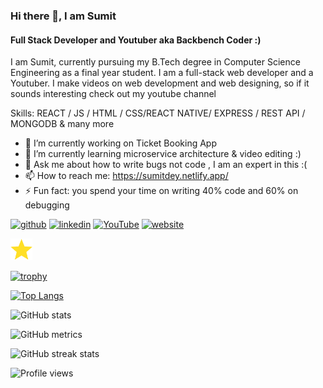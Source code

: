 ### Hi there 👋, I am Sumit
#### Full Stack Developer and Youtuber aka Backbench Coder :)
I am Sumit, currently pursuing my B.Tech degree in Computer Science Engineering as a final year student. I am a full-stack web developer and a Youtuber. I make videos on web development  and web designing, so if it sounds interesting check out my youtube channel

Skills: REACT / JS / HTML / CSS/REACT NATIVE/ EXPRESS / REST API / MONGODB & many more

- 🔭 I’m currently working on Ticket Booking App  
- 🌱 I’m currently learning microservice architecture & video editing :) 
- 💬 Ask me about how to write bugs not code , I am an expert in this :( 
- 📫 How to reach me: https://sumitdey.netlify.app/ 
- ⚡ Fun fact: you spend your time on writing 40% code and 60% on debugging 


[<img src='https://cdn.jsdelivr.net/npm/simple-icons@3.0.1/icons/github.svg' alt='github' height='40'>](https://github.com/Dey-Sumit)  [<img src='https://cdn.jsdelivr.net/npm/simple-icons@3.0.1/icons/linkedin.svg' alt='linkedin' height='40'>](https://www.linkedin.com/in/sumit-dey-4a04431a9//)  [<img src='https://cdn.jsdelivr.net/npm/simple-icons@3.0.1/icons/youtube.svg' alt='YouTube' height='40'>](https://www.youtube.com/channel/UClW8d1f5m0QAE_Ig024EP6A)  [<img src='https://cdn.jsdelivr.net/npm/simple-icons@3.0.1/icons/icloud.svg' alt='website' height='40'>](https://sumitdey.netlify.app/)  

<a href='https://stars.github.com/'><img src='https://raw.githubusercontent.com/acervenky/animated-github-badges/master/assets/starbadge.gif' width='35' height='35'></a> 

[![trophy](https://github-profile-trophy.vercel.app/?username=Dey-Sumit)](https://github.com/ryo-ma/github-profile-trophy)

[![Top Langs](https://github-readme-stats.vercel.app/api/top-langs/?username=Dey-Sumit)](https://github.com/anuraghazra/github-readme-stats)

![GitHub stats](https://github-readme-stats.vercel.app/api?username=Dey-Sumit&show_icons=true)  

![GitHub metrics](https://metrics.lecoq.io/Dey-Sumit)  

![GitHub streak stats](https://github-readme-streak-stats.herokuapp.com/?user=Dey-Sumit)  

![Profile views](https://gpvc.arturio.dev/Dey-Sumit)  
